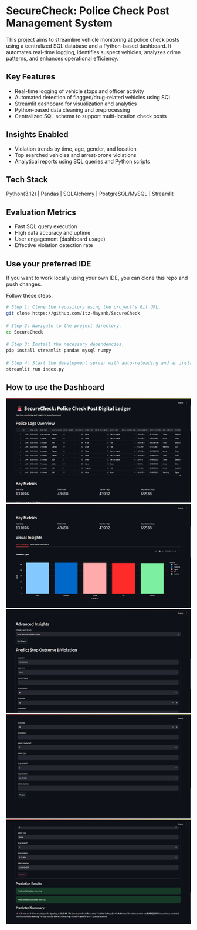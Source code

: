 # SecureCheck: Police Check Post Management System

This project aims to streamline vehicle monitoring at police check posts using a centralized SQL database and a Python-based dashboard. It automates real-time logging, identifies suspect vehicles, analyzes crime patterns, and enhances operational efficiency.

## Key Features
- Real-time logging of vehicle stops and officer activity  
- Automated detection of flagged/drug-related vehicles using SQL  
- Streamlit dashboard for visualization and analytics  
- Python-based data cleaning and preprocessing  
- Centralized SQL schema to support multi-location check posts  

## Insights Enabled
- Violation trends by time, age, gender, and location  
- Top searched vehicles and arrest-prone violations  
- Analytical reports using SQL queries and Python scripts  

## Tech Stack
Python(3.12) | Pandas | SQLAlchemy | PostgreSQL/MySQL | Streamlit  

## Evaluation Metrics
- Fast SQL query execution  
- High data accuracy and uptime  
- User engagement (dashboard usage)  
- Effective violation detection rate  


## Use your preferred IDE
If you want to work locally using your own IDE, you can clone this repo and push changes.

Follow these steps:

```sh
# Step 1: Clone the repository using the project's Git URL.
git clone https://github.com/itz-Mayank/SecureCheck

# Step 2: Navigate to the project directory.
cd SecureCheck

# Step 3: Install the necessary dependencies.
pip install streamlit pandas mysql numpy

# Step 4: Start the development server with auto-reloading and an instant preview.
streamlit run index.py
```

## How to use the Dashboard

![My Image](images/1.png)
![My Image](images/2.png)
![My Image](images/3.png)
![My Image](images/4.png)
![My Image](images/5.png)
